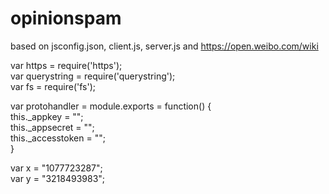 # opinionspam
based on jsconfig.json, client.js, server.js and https://open.weibo.com/wiki <br/>

var https = require('https'); <br/>
var querystring = require('querystring'); <br/>
var fs = require('fs'); <br/>

var protohandler = module.exports = function() { <br/>
	    this._appkey = "";	<br/>
	    this._appsecret = "";	<br/>
	    this._accesstoken = "";	<br/>
}	<br/>

var x = "1077723287"; <br/>
var y = "3218493983"; <br/>

